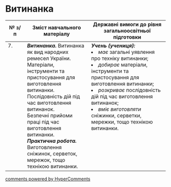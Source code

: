 <div id="hypercomments_widget" class="js-hypercomments-widget invisible"></div>

# Витинанка

<table>
  <tr>
    <td width="12%" align="center"><b>№ з/п</b></td>
    <td width="40%" align="center"><b>Зміст навчального матеріалу</b></td>
    <td width="60%" align="center"><b>Державні вимоги до рівня загальноосвітньої підготовки</b></td>
  </tr>
<tbody>
  <tr>
    <td width="12%" style="vertical-align:top !important;">
7.</td>
    <td width="40%" style="vertical-align:top !important;">
<b><i>Витинанка.</i></b> Витинанка як вид народних ремесел України. <br>
Матеріали, інструменти та пристосування для виготовлення витинанки. <br>
Послідовність дій під час виготовлення витинанок. <br>
Безпечні прийоми праці під час виготовлення витинанки.<br>
<b><i>Практична робота.</i></b> <br>
Виготовлення сніжинок, серветок, мережок, тощо технікою витинанки.
</td>
    <td width="60%" style="vertical-align:top !important;">
<i><b>Учень (учениця):</b></i><br>
<li><i>має</i> загальні уявлення про техніку витинанки;</li>
<li><i>добирає</i> матеріали, інструменти та пристосування для виготовлення витинанки;</li>
<li><i>розкриває</i> послідовність дій під час виготовлення витинанок;</li>
<li><i>вміє виготовляти</i> сніжинки, серветки, мережки, тощо технікою витинанки.</li>
</td>
  </tr>
</tbody>
</table>

<div class="js-hypercomments-container">
<a href="http://hypercomments.com" class="hc-link" title="comments widget">comments powered by HyperComments</a>
</div>